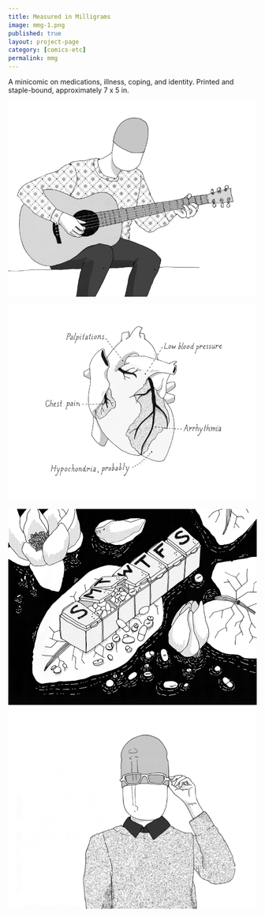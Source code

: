 ```yaml
---
title: Measured in Milligrams
image: mmg-1.png
published: true
layout: project-page
category: [comics-etc]
permalink: mmg
---
```

A minicomic on medications, illness, coping, and identity. Printed and staple-bound, approximately 7 x 5 in. 

![Measured in Milligrams minicomic](/images/comics-etc/mmg-2.png)

![Measured in Milligrams minicomic](/images/comics-etc/mmg-3.png)

![Measured in Milligrams minicomic](/images/comics-etc/mmg-4.png)

![Measured in Milligrams minicomic](/images/comics-etc/mmg-5.png)


